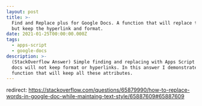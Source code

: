 ```yaml
---
layout: post
title: >-
  Find and Replace plus for Google Docs. A function that will replace the text
  but keep the hyperlink and format.
date: 2021-01-25T00:00:00.000Z
tags:
  - apps-script
  - google-docs
description: >-
  (StackOverflow Answer) Simple finding and replacing with Apps Script in Google
  docs will not keep format or hyperlinks. In this answer I demonstrate a
  function that will keep all these attributes.
---
```

redirect: https://stackoverflow.com/questions/65879990/how-to-replace-words-in-google-doc-while-maintaing-text-style/65887609#65887609
